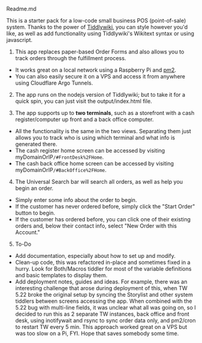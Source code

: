 Readme.md 

This is a starter pack for a low-code small business POS (point-of-sale) system. Thanks to the power of [Tiddlywiki](https://tiddlywiki.com), you can style however you'd like, as well as add functionality using Tiddlywiki's Wikitext syntax or using javascript. 

1. This app replaces paper-based Order Forms and also allows you to track orders through the fulfillment process. 
  * It works great on a local network using a Raspberry Pi and [pm2](https://medium.com/@andrew.nease.code/set-up-a-self-booting-node-js-eb56ebd05549). 
  * You can also easily secure it on a VPS and access it from anywhere using Cloudflare Argo Tunnels. 

2. The app runs on the nodejs version of Tiddlywiki; but to take it for a quick spin, you can just visit the output/index.html file. 

3. The app supports up to **two terminals**, such as a storefront with a cash register/computer up front and a back office computer. 

  * All the functionality is the same in the two views. Separating them just allows you to track who is using which terminal and what info is generated there. 
  * The cash register home screen can be accessed by visiting myDomainOrIP`/#FrontDesk%2FHome`.
  * The cash back office home screen can be accessed by visiting myDomainOrIP`/#BackOffice%2FHome`.

4. The Universal Search bar will search all orders, as well as help you begin an order. 
  * Simply enter some info about the order to begin. 
  * If the customer has never ordered before, simply click the "Start Order" button to begin.
  * If the customer has ordered before, you can click one of their existing orders and, below their contact info, select "New Order with this Account."


5. To-Do
  * Add documentation, especially about how to set up and modify. 
  * Clean-up code, this was refactored in-place and sometimes fixed in a hurry. Look for Both/Macros tiddler for most of the variable definitions and basic templates to display them. 
  * Add deployment notes, guides and ideas. For example, there was an interesting challenge that arose during deployment of this, when TW 5.22 broke the original setup by syncing the Storylist and other system tiddlers between screens accessing the app. When combined with the 5.22 bug with multi-line fields, it was unclear what all was going on, so I decided to run this as 2 separate TW instances, back office and front desk, using inotifywait and rsync to sync order data only, and pm2/cron to restart TW every 5 min. This approach worked great on a VPS but was too slow on a Pi, FYI. Hope that saves somebody some time. 